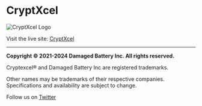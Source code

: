 # CryptXcel

![CryptXcel Logo](images/logo.png)

Visit the live site: [CryptXcel](https://cryptxcel.github.io/CryptXcel)


---

**Copyright &copy; 2021-2024 Damaged Battery Inc. All rights reserved.**

Cryptexcel&reg; and Damaged Battery Inc are registered trademarks.

Other names may be trademarks of their respective companies. Specifications and availability are subject to change.

Follow us on [Twitter](https://twitter.com/CryptXcel)
